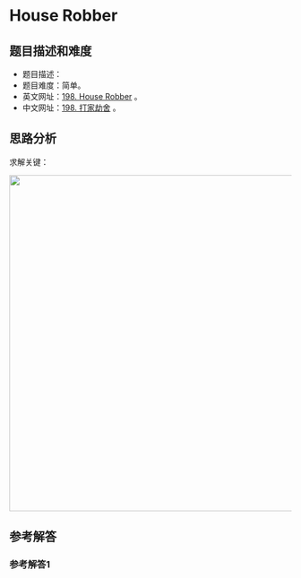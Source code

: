 # House Robber

## 题目描述和难度
+ 题目描述：
+ 题目难度：简单。
+ 英文网址：[198. House Robber](https://leetcode.com/problems/house-robber/description/)  。
+ 中文网址：[198. 打家劫舍](https://leetcode-cn.com/problems/house-robber/description/)  。
## 思路分析
求解关键：

<img src="https://liweiwei1419.github.io/images/leetcode-solution/" width="600">

## 参考解答
### 参考解答1

```java

```